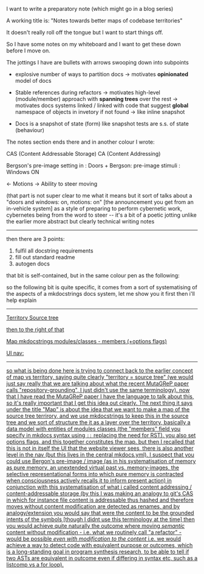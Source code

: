 I want to write a preparatory note (which might go in a blog series)

A working title is: "Notes towards better maps of codebase territories"

It doesn't really roll off the tongue but I want to start things off.

So I have some notes on my whiteboard and I want to get these down before I move on.

The jottings I have are bullets with arrows swooping down into subpoints

- explosive number of ways to partition docs
-> motivates **opinionated** model of docs

- Stable references during refactors
-> motivates high-level (module/member) approach with **spanning trees** over the rest
-> motivates docs systems linked / linked with code that suggest **global** namespace of objects in invetory if not found
     -> like inline snapshot

- Docs is a snapshot of state (form) like snapshot tests are s.s. of state (behaviour)

The notes section ends there and in another colour I wrote:

CAS (Content Addressable Storage)
CA (Content Addressing)

Bergson's pre-image setting in : Doors
+
Bergson: pre-image stimuli : Windows ON

<- Motions ->
Ability to steer moving

(that part is not super clear to me what it means but it sort of talks about a "doors and windows: on, motions: on" [the announcement you get from an in-vehicle system] as a style of preparing to perform cybernetic work, cybernetes being from the word to steer -- it's a bit of a poetic jotting unlike the earlier more abstract but clearly technical writing notes

---

then there are 3 points:

1) fulfil all docstring requirements
2) fill out standard readme
3) autogen docs

that bit is self-contained, but in the same colour pen as the following:

so the following bit is quite specific, it comes from a sort of systematising of the aspects of a mkdocstrings docs system, let me show you it first then i'll help explain

---

<u>Territory<u>
Source tree

then to the right of that

<u>Map</u>
mkdocstrings modules/classes - members
(+options flags)

<u>UI</u>
nav:

---

so what is being done here is trying to connect back to the earlier concept of map vs territory, saying quite clearly "territory = source tree" (we would just say really that we are talking about what the recent MutaGReP paper calls "repository-grounding", I just didn't use the same terminology). now that I have read the MutaGReP paper I have the language to talk about this, so it's really important that I get this idea out clearly. The next thing it says under the title "Map" is about the idea that we want to make a map of the source tree terrirory, and we use mkdocstrings to keep this in the source tree and we sort of structure the it as a layer over the territory, basically a data model with entities of modules classes (the "members" field you specify in mkdocs syntax using `::` replacing the need for RST). you also set options flags, and this together constitutes the map. but then I recalled that this is not in itself the UI that the website viewer sees, there is also another level in the nav (but this lives in the central mkdocs.yml). I suspect that you could use Bergon's pre-image / image (as in his systematisation of memory as pure memory, an unextended virtual past vs. memory-images, the selective representational forms into which pure memory is contracted when consciousness actively recalls it to inform present action) in conjunction with this systematisation of what i called content addressing / content-addressable storage (by this I was making an analogy to git's CAS in which for instance file content  is addressable thus hashed and therefore moves without content modification are detected as renames, and by analogy/extension you would say that were the content to be the grounded intents of the symbols [though I didnt use this terminology at the time] then you would achieve quite naturally the outcome where moving *semantic* content without modification - i.e. what we routinely call "a refactor" - would be possible *even with modification to the content* i.e. we would achieve a way to detect code with equivalent purpose or outcomes, which is a long-standing goal in program synthesis research, to be able to tell if two ASTs are equivalent in outcome even if differing in syntax etc, such as a listcomp vs a for loop).